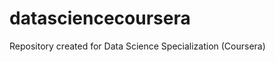 datasciencecoursera
===================

Repository created for Data Science Specialization (Coursera)

